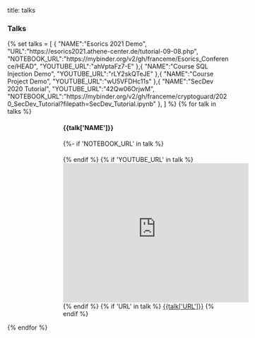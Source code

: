 title: talks

### Talks

<p>
    <div class="container group-container">
        {%
            set talks = [
                {
                    "NAME":"Esorics 2021 Demo",
                    "URL":"https://esorics2021.athene-center.de/tutorial-09-08.php",
		    "NOTEBOOK_URL":"https://mybinder.org/v2/gh/franceme/Esorics_Conference/HEAD",
		    "YOUTUBE_URL":"ahVptaFz7-E"
                },{
                    "NAME":"Course SQL Injection Demo",
                    "YOUTUBE_URL":"rLY2skQTeJE"
                },{
                    "NAME":"Course Project Demo",
                    "YOUTUBE_URL":"wU5VFDHc11s"
                },{
                    "NAME":"SecDev 2020 Tutorial",
                    "YOUTUBE_URL":"42Qw06OrjwM",
		    "NOTEBOOK_URL":"https://mybinder.org/v2/gh/franceme/cryptoguard/2020_SecDev_Tutorial?filepath=SecDev_Tutorial.ipynb"
                },
            ]
        %}
        {% for talk in talks %}
        <div style="padding-left:25%;" class="row clearfix layout">
            <div class="col-xs-12 col-sm-4 col-md-3 col-print-12 details">
                <h4>{{talk['NAME']}}</h4>{%- if 'NOTEBOOK_URL' in talk %}
		<h4>
                    <a target="_blank" href="{{talk['NOTEBOOK_URL']}}">
                    <i class="fas fa-book" title="Live Jupyter Notebook" style="font-size:125%;"></i>
                    </a>
                </h4>
		{% endif %}
                {% if 'YOUTUBE_URL' in talk %}
                <iframe width="420" height="315" src="https://www.youtube-nocookie.com/embed/{{talk['YOUTUBE_URL']}}"
                    frameborder="0" allow="autoplay; encrypted-media" allowfullscreen></iframe>
                {% endif %}
                {% if 'URL' in talk %}
                <a href="{{talk['URL']}}" target="_blank" class="link">{{talk['URL']}}</a>
                {% endif %}
                <p class="no-print">
                </p>
            </div>
        </div>
        {% endfor %}
    </div>
</p>
